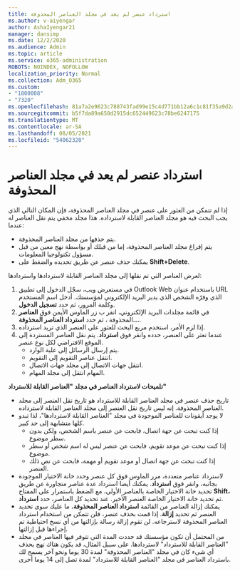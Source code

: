 ```yaml
---
title: استرداد عنصر لم يعد في مجلد العناصر المحذوفة
ms.author: v-aiyengar
author: AshaIyengar21
manager: dansimp
ms.date: 12/2/2020
ms.audience: Admin
ms.topic: article
ms.service: o365-administration
ROBOTS: NOINDEX, NOFOLLOW
localization_priority: Normal
ms.collection: Adm_O365
ms.custom:
- "1800008"
- "7320"
ms.openlocfilehash: 81a7a2e9623c788743fad99e15c4d771bb12a6c1c81f35a9d2a6a0729ecf8db7
ms.sourcegitcommit: b5f7da89a650d2915dc652449623c78be6247175
ms.translationtype: MT
ms.contentlocale: ar-SA
ms.lasthandoff: 08/05/2021
ms.locfileid: "54062320"
---
```

# <a name="recover-an-item-thats-no-longer-in-your-deleted-items-folder"></a>استرداد عنصر لم يعد في مجلد العناصر المحذوفة

إذا لم تتمكن من العثور على عنصر في مجلد العناصر المحذوفة، فإن المكان التالي الذي يجب البحث فيه هو مجلد العناصر القابلة لاسترداده. هذا مجلد مخفي يتم نقل العناصر له عندما:
- يتم حذفها من مجلد العناصر المحذوفة.
- يتم إفراغ مجلد العناصر المحذوفة، إما من قبلك أو بواسطة نهج معين من قبل مسؤول تكنولوجيا المعلومات.
- يمكنك حذف عنصر عن طريق تحديده والضغط على **Shift+Delete**.

لعرض العناصر التي تم نقلها إلى مجلد العناصر القابلة لاستردادها واستردادها:
1. في مستعرض ويب، سجّل الدخول إلى تطبيق Outlook Web باستخدام عنوان URL الذي وفرّه الشخص الذي يدير البريد الإلكتروني لمؤسستك. أدخل اسم المستخدم وكلمة المرور، ثم حدد **تسجيل الدخول**.
1. في قائمة مجلدات البريد الإلكتروني، انقر ب زر الماوس الأيمن فوق **العناصر** المحذوفة ، ثم حدد **استرداد العناصر المحذوفة...**.
1. إذا لزم الأمر، استخدم مربع البحث للعثور على العنصر الذي تريد استرداده.
1. عندما تعثر على العنصر، حدده وانقر فوق **استرداد**.
   يتم نقل العناصر المستردة إلى الموقع الافتراضي لكل نوع عنصر.
    - يتم إرسال الرسائل إلى علبة الوارد.
    - انتقل عناصر التقويم إلى التقويم.
    - انتقل جهات الاتصال إلى مجلد جهات الاتصال.
    - المهام انتقل إلى مجلد المهام.

**تلميحات لاسترداد العناصر في مجلد "العناصر القابلة للاسترداد"**

- تاريخ حذف عنصر في مجلد العناصر القابلة للاسترداد هو تاريخ نقل العنصر إلى مجلد العناصر المحذوفة. إنه ليس تاريخ نقل العنصر إلى مجلد العناصر القابلة لاسترداده.
- لا يوجد أيقونات للعناصر الموجودة في مجلد "العناصر القابلة لاستردادها"، لذا تبدو كلها متشابهة إلى حد كبير.
    - إذا كنت تبحث عن جهة اتصال، فابحث عن عنصر باسم الشخص، ولكن بدون سطر موضوع.
    - إذا كنت تبحث عن موعد تقويم، فابحث عن عنصر ليس له اسم شخص أو سطر موضوع.
    - إذا كنت تبحث عن جهة اتصال أو موعد تقويم أو مهمة، فابحث عن نص ذلك العنصر.
- لاسترداد عناصر متعددة، مرر الماوس فوق كل عنصر وحدد خانة الاختيار الموجودة بجانبه، وانقر فوق **استرداد**. يمكنك أيضا استرداد عدة عناصر متجاورة عن طريق تحديد خانة الاختيار الخاصة بالعناصر الأولى، مع الضغط باستمرار على المفتاح **Shift،** ثم تحديد خانة الاختيار الخاصة العنصر الأخير. عند تحديد كل العناصر، حدد **استرداد**.
- يمكنك إزالة العناصر من القائمة **استرداد العناصر المحذوفة.** ما عليك سوى تحديد العنصر ثم تحديد **إزالة**. إذا قمت بحذف عنصر، فلن تتمكن من استخدام استرداد العناصر المحذوفة لاسترجاعه. لن تقوم إزالة رسالة بإزالتها من أي نسخ احتياطية تم إجراءها قبل إزالتها.
- من المحتمل أن تكون مؤسستك قد حددت المدة التي تتوفر فيها العناصر في مجلد "العناصر القابلة للاسترداد" لاستردادها. على سبيل المثال، قد يكون هناك نهج يحذف أي شيء كان في مجلد "العناصر المحذوفة" لمدة 30 يوما ونحو آخر يسمح لك باسترداد العناصر في مجلد "العناصر القابلة للاسترداد" لمدة تصل إلى 14 يوما أخرى.
